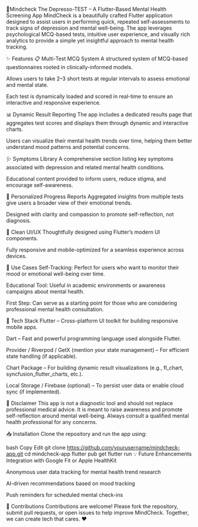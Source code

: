 🧠Mindcheck The Depresso-TEST – A Flutter-Based Mental Health Screening App
MindCheck is a beautifully crafted Flutter application designed to assist users in performing quick, repeated self-assessments to track signs of depression and mental well-being. The app leverages psychological MCQ-based tests, intuitive user experience, and visually rich analytics to provide a simple yet insightful approach to mental health tracking.

✨ Features
📋 Multi-Test MCQ System
A structured system of MCQ-based questionnaires rooted in clinically-informed models.

Allows users to take 2–3 short tests at regular intervals to assess emotional and mental state.

Each test is dynamically loaded and scored in real-time to ensure an interactive and responsive experience.

📊 Dynamic Result Reporting
The app includes a dedicated results page that aggregates test scores and displays them through dynamic and interactive charts.

Users can visualize their mental health trends over time, helping them better understand mood patterns and potential concerns.

🩺 Symptoms Library
A comprehensive section listing key symptoms associated with depression and related mental health conditions.

Educational content provided to inform users, reduce stigma, and encourage self-awareness.

🧾 Personalized Progress Reports
Aggregated insights from multiple tests give users a broader view of their emotional trends.

Designed with clarity and compassion to promote self-reflection, not diagnosis.

🎨 Clean UI/UX
Thoughtfully designed using Flutter’s modern UI components.

Fully responsive and mobile-optimized for a seamless experience across devices.

🚀 Use Cases
Self-Tracking: Perfect for users who want to monitor their mood or emotional well-being over time.

Educational Tool: Useful in academic environments or awareness campaigns about mental health.

First Step: Can serve as a starting point for those who are considering professional mental health consultation.

🧱 Tech Stack
Flutter – Cross-platform UI toolkit for building responsive mobile apps.

Dart – Fast and powerful programming language used alongside Flutter.

Provider / Riverpod / GetX (mention your state management) – For efficient state handling (if applicable).

Chart Package – For building dynamic result visualizations (e.g., fl_chart, syncfusion_flutter_charts, etc.).

Local Storage / Firebase (optional) – To persist user data or enable cloud sync (if implemented).

🔐 Disclaimer
This app is not a diagnostic tool and should not replace professional medical advice. It is meant to raise awareness and promote self-reflection around mental well-being. Always consult a qualified mental health professional for any concerns.

📥 Installation
Clone the repository and run the app using:

bash
Copy
Edit
git clone https://github.com/yourusername/mindcheck-app.git
cd mindcheck-app
flutter pub get
flutter run
💡 Future Enhancements
Integration with Google Fit or Apple HealthKit

Anonymous user data tracking for mental health trend research

AI-driven recommendations based on mood tracking

Push reminders for scheduled mental check-ins

🤝 Contributions
Contributions are welcome! Please fork the repository, submit pull requests, or open issues to help improve MindCheck. Together, we can create tech that cares. ❤️
